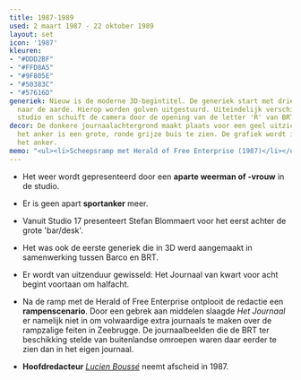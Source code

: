```yaml
---
title: 1987-1989
used: 2 maart 1987 - 22 oktober 1989
layout: set
icon: '1987'
kleuren:
- "#DDD2BF"
- "#FFD8A5"
- "#9F805E"
- "#50383C"
- "#57616D"
generiek: Nieuw is de moderne 3D-begintitel. De generiek start met drie lichtstralen
  naar de aarde. Hierop worden golven uitgestuurd. Uiteindelijk verschijnt een donkere
  studio en schuift de camera door de opening van de letter 'R' van BRT-journaal.
decor: De donkere journaalachtergrond maakt plaats voor een geel uitzicht. Achter
  het anker is een grote, ronde grijze buis te zien. De grafiek wordt ingelast naast
  het anker.
memo: "<ul><li>Scheepsramp met Herald of Free Enterprise (1987)</li></ul>\n"
---
```


* Het weer wordt gepresenteerd door een **aparte weerman of -vrouw** in de studio.

* Er is geen apart **sportanker** meer.

* Vanuit Studio 17 presenteert Stefan Blommaert voor het eerst achter de grote 'bar/desk'.

* Het was ook de eerste generiek die in 3D werd aangemaakt in samenwerking tussen Barco en BRT.

* Er wordt  van uitzenduur gewisseld: Het Journaal van kwart voor acht begint voortaan om  halfacht.

* Na de ramp met de Herald of Free Enterprise ontplooit de redactie een **rampenscenario**. Door een gebrek aan middelen slaagde <cite>Het Journaal</cite> er namelijk niet in om volwaardige extra journaals te maken over de rampzalige feiten in Zeebrugge. De journaalbeelden die de BRT ter beschikking stelde van buitenlandse omroepen waren daar eerder te zien dan in het eigen journaal.

* **Hoofdredacteur** <a href="/anker/lucien-bousse"><em>Lucien Boussé</em></a> neemt afscheid in 1987.
